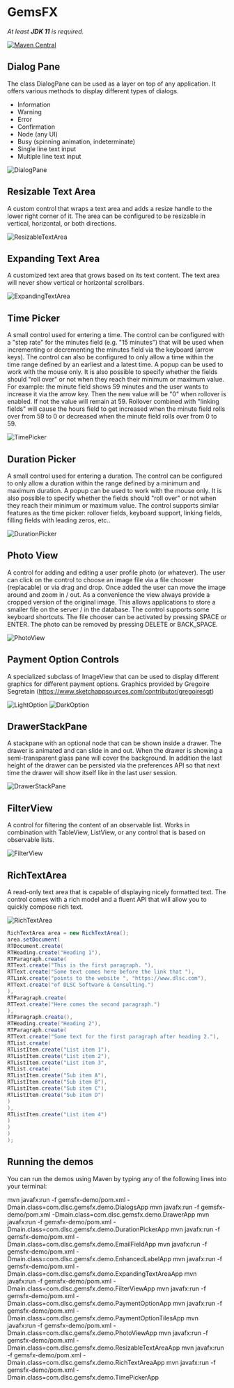 # GemsFX

*At least **JDK 11** is required.*

[![Maven Central](https://img.shields.io/maven-central/v/com.dlsc.gemsfx/gemsfx)](https://search.maven.org/search?q=g:com.dlsc.gemsfx%20AND%20a:gemsfx)

## Dialog Pane

The class DialogPane can be used as a layer on top of any application. It offers various methods to display different
types of dialogs.

* Information
* Warning
* Error
* Confirmation
* Node (any UI)
* Busy (spinning animation, indeterminate)
* Single line text input
* Multiple line text input

![DialogPane](dialog-pane.png)

## Resizable Text Area

A custom control that wraps a text area and adds a resize handle to the lower right corner of it. The area can be configured to be
resizable in vertical, horizontal, or both directions.

![ResizableTextArea](resizable-text-area.png)

## Expanding Text Area

A customized text area that grows based on its text content. The text area will never show vertical or horizontal scrollbars.

![ExpandingTextArea](expanding-text-area.png)

## Time Picker

A small control used for entering a time. The control can be configured with a "step rate" for the minutes field (e.g. "15 minutes") that will be used when
incrementing or decrementing the minutes field via the keyboard (arrow keys). The control can also be configured to only allow a time within the time range
defined by an earliest and a latest time. A popup can be used to work with the mouse only. It is also possible to specify whether the fields should "roll over"
or not when they reach their minimum or maximum value. For example: the minute field shows 59 minutes and the user wants to increase it via the arrow key. Then
the new value will be "0" when rollover is enabled. If not the value will remain at 59. Rollover combined with "linking fields" will cause the hours field to
get increased when the minute field rolls over from 59 to 0 or decreased when the minute field rolls over from 0 to 59.

![TimePicker](time-picker.png)

## Duration Picker

A small control used for entering a duration. The control can be configured to only allow a duration within the range
defined by a minimum and maximum duration. A popup can be used to work with the mouse only. It is also possible to specify whether the fields should "roll over"
or not when they reach their minimum or maximum value. The control supports similar features as the time picker: rollover fields, keyboard support, linking fields,
filling fields with leading zeros, etc..

![DurationPicker](duration-picker.png)

## Photo View

A control for adding and editing a user profile photo (or whatever). The user can click on the control to choose an image file
via a file chooser (replacable) or via drag and drop. Once added the user can move the image around and zoom in / out. As a convenience
the view always provide a cropped version of the original image. This allows applications to store a smaller file on the server / in
the database. The control supports some keyboard shortcuts. The file chooser can be activated by pressing SPACE or ENTER. The photo can
be removed by pressing DELETE or BACK_SPACE.

![PhotoView](photo-view.png)

## Payment Option Controls

A specialized subclass of ImageView that can be used to display different graphics for different payment options. Graphics provided by Gregoire Segretain (https://www.sketchappsources.com/contributor/gregoiresgt)

![LightOption](payment-options-light.png) ![DarkOption](payment-options-dark.png)

## DrawerStackPane

A stackpane with an optional node that can be shown inside a drawer. The drawer is animated and can slide in and out. When the drawer is showing a semi-transparent glass pane will cover the background. In addition the last height of the drawer can be persisted via the preferences API so that next time the drawer will show itself like in the last user session.

![DrawerStackPane](drawer-stackpane.png)

## FilterView

A control for filtering the content of an observable list. Works in combination with TableView, ListView, or any control that is based on observable lists.

![FilterView](filter-view.png)

## RichTextArea

A read-only text area that is capable of displaying nicely formatted text. The control comes with a rich model and a fluent API that will allow you to quickly compose rich text.

![RichTextArea](rich-textarea.png)

```java
RichTextArea area = new RichTextArea();
area.setDocument(
RTDocument.create(
RTHeading.create("Heading 1"),
RTParagraph.create(
RTText.create("This is the first paragraph. "),
RTText.create("Some text comes here before the link that "),
RTLink.create("points to the website ", "https://www.dlsc.com"),
RTText.create("of DLSC Software & Consulting.")
),
RTParagraph.create(
RTText.create("Here comes the second paragraph.")
),
RTParagraph.create(),
RTHeading.create("Heading 2"),
RTParagraph.create(
RTText.create("Some text for the first paragraph after heading 2."),
RTList.create(
RTListItem.create("List item 1"),
RTListItem.create("List item 2"),
RTListItem.create("List item 3",
RTList.create(
RTListItem.create("Sub item A"),
RTListItem.create("Sub item B"),
RTListItem.create("Sub item C"),
RTListItem.create("Sub item D")
)
),
RTListItem.create("List item 4")
)
)
)
);
```

## Running the demos

You can run the demos using Maven by typing any of the following lines into your
terminal:

mvn javafx:run -f gemsfx-demo/pom.xml -Dmain.class=com.dlsc.gemsfx.demo.DialogsApp
mvn javafx:run -f gemsfx-demo/pom.xml -Dmain.class=com.dlsc.gemsfx.demo.DrawerApp
mvn javafx:run -f gemsfx-demo/pom.xml -Dmain.class=com.dlsc.gemsfx.demo.DurationPickerApp
mvn javafx:run -f gemsfx-demo/pom.xml -Dmain.class=com.dlsc.gemsfx.demo.EmailFieldApp
mvn javafx:run -f gemsfx-demo/pom.xml -Dmain.class=com.dlsc.gemsfx.demo.EnhancedLabelApp
mvn javafx:run -f gemsfx-demo/pom.xml -Dmain.class=com.dlsc.gemsfx.demo.ExpandingTextAreaApp
mvn javafx:run -f gemsfx-demo/pom.xml -Dmain.class=com.dlsc.gemsfx.demo.FilterViewApp
mvn javafx:run -f gemsfx-demo/pom.xml -Dmain.class=com.dlsc.gemsfx.demo.PaymentOptionApp
mvn javafx:run -f gemsfx-demo/pom.xml -Dmain.class=com.dlsc.gemsfx.demo.PaymentOptionTilesApp
mvn javafx:run -f gemsfx-demo/pom.xml -Dmain.class=com.dlsc.gemsfx.demo.PhotoViewApp
mvn javafx:run -f gemsfx-demo/pom.xml -Dmain.class=com.dlsc.gemsfx.demo.ResizableTextAreaApp
mvn javafx:run -f gemsfx-demo/pom.xml -Dmain.class=com.dlsc.gemsfx.demo.RichTextAreaApp
mvn javafx:run -f gemsfx-demo/pom.xml -Dmain.class=com.dlsc.gemsfx.demo.TimePickerApp